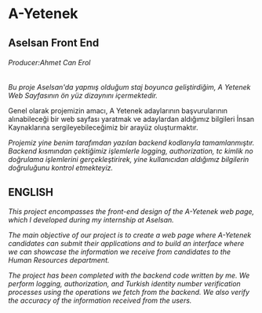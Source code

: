 # A-Yetenek 
## Aselsan Front End
###### Producer:Ahmet Can Erol

*Bu proje Aselsan'da yapmış olduğum staj boyunca geliştirdiğim, A Yetenek Web Sayfasının ön yüz dizaynını içermektedir.*

Genel olarak projemizin amacı, A Yetenek adaylarının başvurularının alınabileceği bir web sayfası yaratmak ve adaylardan aldığımız bilgileri İnsan Kaynaklarına sergileyebileceğimiz bir arayüz oluşturmaktır.

*Projemiz yine benim tarafımdan yazılan backend kodlarıyla tamamlanmıştır. Backend kısmından çektiğimiz işlemlerle logging, authorization, tc kimlik no doğrulama işlemlerini gerçekleştirirek, yine kullanıcıdan aldığımız bilgilerin doğruluğunu kontrol etmekteyiz.*


## ENGLISH

*This project encompasses the front-end design of the A-Yetenek web page, which I developed during my internship at Aselsan.*

*The main objective of our project is to create a web page where A-Yetenek candidates can submit their applications and to build an interface where we can showcase the information we receive from candidates to the Human Resources department.*

*The project has been completed with the backend code written by me. We perform logging, authorization, and Turkish identity number verification processes using the operations we fetch from the backend. We also verify the accuracy of the information received from the users.*
